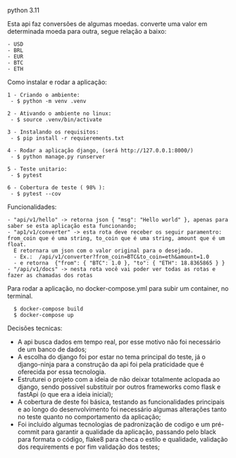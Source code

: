 python 3.11

Esta api faz conversões de algumas moedas. converte uma valor em determinada moeda para outra, segue relação a baixo:
    
    - USD
    - BRL
    - EUR
    - BTC
    - ETH


Como instalar e rodar a aplicação:

    1 - Criando o ambiente:
     - $ python -m venv .venv

    2 - Ativando o ambiente no linux:
     - $ source .venv/bin/activate

    3 - Instalando os requisitos:
     - $ pip install -r requierements.txt

    4 - Rodar a aplicação django, (será http://127.0.0.1:8000/)
     - $ python manage.py runserver

    5 - Teste unitario:
     - $ pytest
  
    6 - Cobertura de teste ( 98% ):
     - $ pytest --cov


Funcionalidades:
        
    - "api/v1/hello" -> retorna json { "msg": "Hello world" }, apenas para saber se esta aplicação esta funcionando;
    - "ap1/v1/converter" -> esta rota deve receber os seguir paramentro: from_coin que é uma string, to_coin que é uma string, amount que é um float. 
      E retornara um json com o valor original para o desejado. 
      - Ex.:  /api/v1/converter?from_coin=BTC&to_coin=eth&amount=1.0   
      - e retorna  {"from": { "BTC": 1.0 }, "to": { "ETH": 18.8365865 } }
    - "/api/v1/docs" -> nesta rota você vai poder ver todas as rotas e fazer as chamadas dos rotas


Para rodar a aplicação, no docker-compose.yml para subir um container, no terminal.

      $ docker-compose build
      $ docker-compose up


Decisões tecnicas:
- A api busca dados em tempo real, por esse motivo não foi necessário de um banco de dados;
- A escolha do django foi por estar no tema principal do teste, já o django-ninja para a construção da api foi 
   pela praticidade que é oferecida por essa tecnologia.
- Estruturei o projeto com a ideia de não deixar totalmente aclopada ao django, sendo possivel substituir 
  por outros frameworks como flask e fastApi (o que era a ideia inicial);
- A cobertura de deste foi básica, testando as funcionalidades principais e ao longo do desenvolvimento foi necessário 
  algumas alterações tanto no teste quanto no comportamento da aplicação;
- Foi incluido algumas tecnologias de padronização de codigo e um pré-commit para garantir a qualidade da aplicação,
  passando pelo black para formata o código, flake8 para checa o estilo e qualidade, validação dos requirements e por 
  fim validação dos testes;